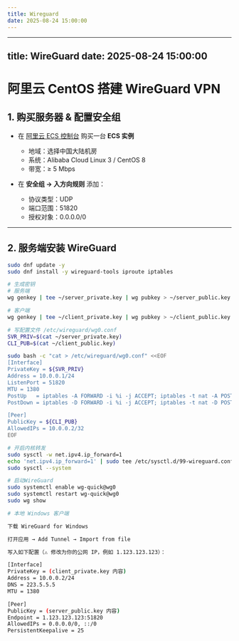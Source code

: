 ```yaml
---
title: Wireguard
date: 2025-08-24 15:00:00
---
```

---
title: WireGuard
date: 2025-08-24 15:00:00
---

# 阿里云 CentOS 搭建 WireGuard VPN

## 1. 购买服务器 & 配置安全组
- 在 [阿里云 ECS 控制台](https://ecs.console.aliyun.com/) 购买一台 **ECS 实例**  
  - 地域：选择中国大陆机房  
  - 系统：Alibaba Cloud Linux 3 / CentOS 8  
  - 带宽：≥ 5 Mbps  

- 在 **安全组 → 入方向规则** 添加：  
  - 协议类型：UDP  
  - 端口范围：51820  
  - 授权对象：0.0.0.0/0  

---

## 2. 服务端安装 WireGuard
```bash
sudo dnf update -y
sudo dnf install -y wireguard-tools iproute iptables

# 生成密钥
# 服务端
wg genkey | tee ~/server_private.key | wg pubkey > ~/server_public.key

# 客户端
wg genkey | tee ~/client_private.key | wg pubkey > ~/client_public.key

# 写配置文件 /etc/wireguard/wg0.conf
SVR_PRIV=$(cat ~/server_private.key)
CLI_PUB=$(cat ~/client_public.key)

sudo bash -c "cat > /etc/wireguard/wg0.conf" <<EOF
[Interface]
PrivateKey = ${SVR_PRIV}
Address = 10.0.0.1/24
ListenPort = 51820
MTU = 1380
PostUp   = iptables -A FORWARD -i %i -j ACCEPT; iptables -t nat -A POSTROUTING -o eth0 -j MASQUERADE
PostDown = iptables -D FORWARD -i %i -j ACCEPT; iptables -t nat -D POSTROUTING -o eth0 -j MASQUERADE

[Peer]
PublicKey = ${CLI_PUB}
AllowedIPs = 10.0.0.2/32
EOF

# 开启内核转发
sudo sysctl -w net.ipv4.ip_forward=1
echo 'net.ipv4.ip_forward=1' | sudo tee /etc/sysctl.d/99-wireguard.conf
sudo sysctl --system

# 启动WireGuard
sudo systemctl enable wg-quick@wg0
sudo systemctl restart wg-quick@wg0
sudo wg show

# 本地 Windows 客户端

下载 WireGuard for Windows

打开应用 → Add Tunnel → Import from file

写入如下配置（⚠️ 修改为你的公网 IP，例如 1.123.123.123）：

[Interface]
PrivateKey = (client_private.key 内容)
Address = 10.0.0.2/24
DNS = 223.5.5.5
MTU = 1380

[Peer]
PublicKey = (server_public.key 内容)
Endpoint = 1.123.123.123:51820
AllowedIPs = 0.0.0.0/0, ::/0
PersistentKeepalive = 25

